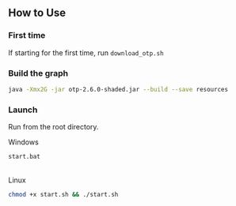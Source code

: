 ## How to Use

### First time

If starting for the first time, run `download_otp.sh`

### Build the graph

```bash
java -Xmx2G -jar otp-2.6.0-shaded.jar --build --save resources
```

### Launch

Run from the root directory.

Windows
```bash
start.bat
```
\
Linux
```bash
chmod +x start.sh && ./start.sh
```